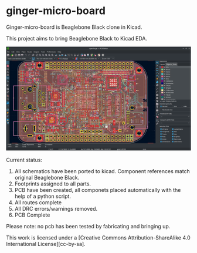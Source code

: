 # ginger-micro-board
Ginger-micro-board is Beaglebone Black clone in Kicad.

This project aims to bring Beaglebone Black to Kicad EDA.

![ginger-micro-board image](/img/ginger-micro-board.png "ginger-micro-board") 

Current status:
1. All schematics have been ported to kicad. Component references match original Beaglebone Black.
2. Footprints assigned to all parts.
3. PCB have been created, all componets placed automatically with the help of a python script.
4. All routes complete
5. All DRC errors/warnings removed.
6. PCB Complete

Please note: no pcb has been tested by fabricating and bringing up.

This work is licensed under a
[Creative Commons Attribution-ShareAlike 4.0 International License][cc-by-sa].

